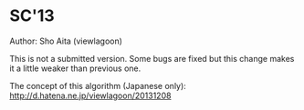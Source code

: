 SC'13
====
Author: Sho Aita (viewlagoon)

This is not a submitted version. Some bugs are fixed but this change makes it a little weaker than previous one. 

The concept of this algorithm (Japanese only):
	http://d.hatena.ne.jp/viewlagoon/20131208

